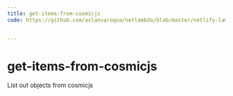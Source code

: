 ```yaml
---
title: get-items-from-cosmicjs
code: https://github.com/aslanvaroqua/netlambda/blob/master/netlify-lambda/objects.js


---
```


# get-items-from-cosmicjs

List out objects from cosmicjs 
